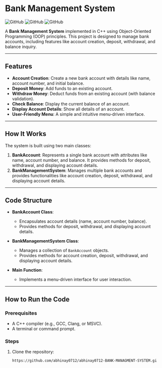 # Bank Management System

![GitHub](https://img.shields.io/badge/Language-C%2B%2B-blue)
![GitHub](https://img.shields.io/badge/Status-Complete-brightgreen)
![GitHub](https://img.shields.io/badge/License-MIT-orange)

A **Bank Management System** implemented in C++ using Object-Oriented Programming (OOP) principles. This project is designed to manage bank accounts, including features like account creation, deposit, withdrawal, and balance inquiry.

---

## Features

- **Account Creation**: Create a new bank account with details like name, account number, and initial balance.
- **Deposit Money**: Add funds to an existing account.
- **Withdraw Money**: Deduct funds from an existing account (with balance validation).
- **Check Balance**: Display the current balance of an account.
- **Display Account Details**: Show all details of an account.
- **User-Friendly Menu**: A simple and intuitive menu-driven interface.

---

## How It Works

The system is built using two main classes:
1. **BankAccount**: Represents a single bank account with attributes like name, account number, and balance. It provides methods for deposit, withdrawal, and displaying account details.
2. **BankManagementSystem**: Manages multiple bank accounts and provides functionalities like account creation, deposit, withdrawal, and displaying account details.

---

## Code Structure

- **BankAccount Class**:
  - Encapsulates account details (name, account number, balance).
  - Provides methods for deposit, withdrawal, and displaying account details.

- **BankManagementSystem Class**:
  - Manages a collection of `BankAccount` objects.
  - Provides methods for account creation, deposit, withdrawal, and displaying account details.

- **Main Function**:
  - Implements a menu-driven interface for user interaction.

---

## How to Run the Code

### Prerequisites
- A C++ compiler (e.g., GCC, Clang, or MSVC).
- A terminal or command prompt.

### Steps
1. Clone the repository:
   ```bash
   https://github.com/abhinay0712/abhinay0712-BANK-MANAGMENT-SYSTEM.git
